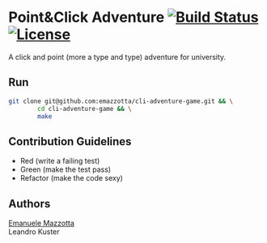 # Point&Click Adventure [![Build Status](https://travis-ci.org/emazzotta/cli-adventure-game.svg?branch=master)](https://travis-ci.org/emazzotta/cli-adventure-game) [![License](http://img.shields.io/:license-mit-blue.svg?style=flat)](LICENSE.md)


A click and point (more a type and type) adventure for university.

## Run

```bash
git clone git@github.com:emazzotta/cli-adventure-game.git && \
        cd cli-adventure-game && \
        make
```

## Contribution Guidelines 

* Red (write a failing test)
* Green (make the test pass)
* Refactor (make the code sexy)

## Authors 

[Emanuele Mazzotta](mailto:hello@mazzotta.me)  
Leandro Kuster
